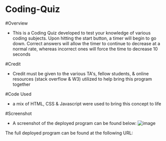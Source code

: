 # Coding-Quiz

#Overview
- This is a Coding Quiz developed to test your knowledge of various coding subjects. Upon hitting the start button, a timer will begin to go down. Correct answers will allow the timer to continue to decrease at a normal rate, whereas incorrect ones will force the time to decrease 10 seconds

#Credit
- Credit must be given to the various TA's, fellow students, & online resources (stack overflow & W3) utilized to help bring this program together

#Code Used
- a mix of HTML, CSS & Javascript were used to bring this concept to life

#Screenshot
- A screenshot of the deployed program can be found below: 
![image](https://user-images.githubusercontent.com/105247622/176773390-b4a2ee2a-8d9d-411d-a2f2-455a82d67009.png)

The full deployed program can be found at the following URL: 
